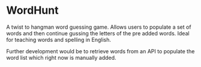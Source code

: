 # WordHunt
A twist to hangman word guessing game. 
Allows users to populate a set of words and then continue gussing the letters of the pre added words.
Ideal for teaching words and spelling in English.

Further development would be to retrieve words from an API to populate the word list which right now is manually added.

